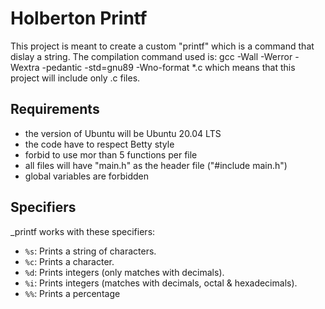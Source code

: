 # Holberton Printf

This project is meant to create a custom "printf" which is
a command that dislay a string. 
The compilation command used is: 
gcc -Wall -Werror -Wextra -pedantic -std=gnu89 -Wno-format *.c
which means that this project will include only .c files.

## Requirements
- the version of Ubuntu will be Ubuntu 20.04 LTS 
- the code have to respect Betty style 
- forbid to use mor than 5 functions per file 
- all files will have "main.h" as the header file ("#include main.h") 
- global variables are forbidden

## Specifiers
_printf works with these specifiers:

+ `%s`: Prints a string of characters. 
+ `%c`: Prints a character.
+ `%d`: Prints integers (only matches with decimals). 
+ `%i`: Prints integers (matches with decimals, octal & hexadecimals).    
+ `%%`: Prints a percentage
